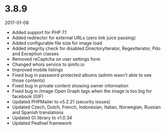 # 3.8.9

2017-01-08

- Added support for PHP 7.1
- Added redirector for external URLs (zero link juice passing)
- Added configurable file size for image load
- Added integrity check for disabled DirectoryIterator, RegexIterator, Pdo and Exception classes
- Removed reCaptcha on user settings form
- Changed whois service to ipinfo.io
- Improved mobile listings
- Fixed bug in password protected albums (admin wasn’t able to see those contents)
- Fixed bug in private content showing owner information
- Fixed bug in /image Open Graph tags when the image is too big for facebook (GIF)
- Updated PHPMailer to v5.2.21 (security issues)
- Updated Czech, Dutch,  French, Indonesian, Italian, Norwegian, Russian and Spanish translations
- Updated G\ library to v1.0.34
- Updated Peafowl framework
